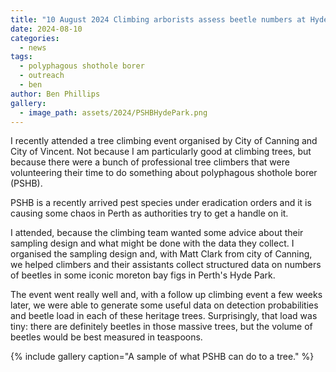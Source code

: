 ```yaml
---
title: "10 August 2024 Climbing arborists assess beetle numbers at Hyde Park"
date: 2024-08-10
categories:
  - news
tags:
  - polyphagous shothole borer
  - outreach
  - ben
author: Ben Phillips
gallery:
  - image_path: assets/2024/PSHBHydePark.png
---
```


I recently attended a tree climbing event organised by City of Canning and City of Vincent.  Not because I am particularly good at climbing trees, but because there were a bunch of professional tree climbers that were volunteering their time to do something about polyphagous shothole borer (PSHB).

PSHB is a recently arrived pest species under eradication orders and it is causing some chaos in Perth as authorities try to get a handle on it.

I attended, because the climbing team wanted some advice about their sampling design and what might be done with the data they collect.  I organised the sampling design and, with Matt Clark from city of Canning, we helped climbers and their assistants collect structured data on numbers of beetles in some iconic moreton bay figs in Perth's Hyde Park.

The event went really well and, with a follow up climbing event a few weeks later, we were able to generate some useful data on detection probabilities and beetle load in each of these heritage trees.  Surprisingly, that load was tiny: there are definitely beetles in those massive trees, but the volume of beetles would be best measured in teaspoons.

{% include gallery caption="A sample of what PSHB can do to a tree." %}